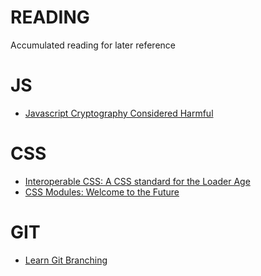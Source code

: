 # READING
Accumulated reading for later reference

# JS
- [Javascript Cryptography Considered Harmful](https://www.nccgroup.trust/us/about-us/newsroom-and-events/blog/2011/august/javascript-cryptography-considered-harmful/)

# CSS
- [Interoperable CSS: A CSS standard for the Loader Age](http://glenmaddern.com/articles/interoperable-css)
- [CSS Modules: Welcome to the Future](http://glenmaddern.com/articles/css-modules)

# GIT
- [Learn Git Branching](https://pcottle.github.io/learnGitBranching/)
